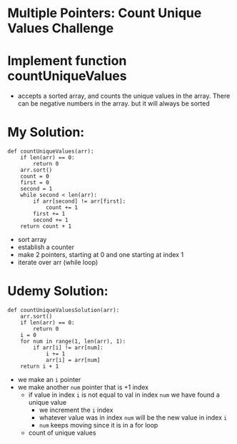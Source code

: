 # Multiple Pointers: Count Unique Values Challenge

# Implement function countUniqueValues

- accepts a sorted array, and counts the unique values in the array. There can be negative numbers in the array. but it will always be sorted

# My Solution:

    def countUniqueValues(arr):
        if len(arr) == 0:
            return 0
        arr.sort()
        count = 0
        first = 0
        second = 1
        while second < len(arr):
            if arr[second] != arr[first]:
                count += 1
            first += 1
            second += 1
        return count + 1

- sort array
- establish a counter
- make 2 pointers, starting at 0 and one starting at index 1
- iterate over arr (while loop)


# Udemy Solution:

    def countUniqueValuesSolution(arr):
        arr.sort()
        if len(arr) == 0:
            return 0
        i = 0
        for num in range(1, len(arr), 1):
            if arr[i] != arr[num]:
                i += 1
                arr[i] = arr[num]
        return i + 1

- we make an `i` pointer
- we make another `num` pointer that is +1 index
    - if value in index `i` is not equal to val in index `num`
    we have found a unique value
        - we increment the `i` index
        - whatever value was in index `num` will be the new value in
        index `i`
        - `num` keeps moving since it is in a for loop
    - count of unique values